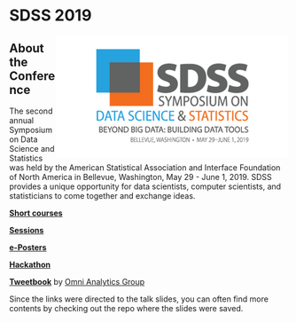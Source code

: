 # SDSS 2019  

<img src="logo.png" align="right">


## About the Conference
The second annual Symposium on Data Science and Statistics was held by the American Statistical Association and Interface Foundation of North America in Bellevue, Washington, May 29 - June 1, 2019. SDSS provides a unique opportunity for data scientists, computer scientists, and statisticians to come together and exchange ideas.


**[Short courses](shortcourses.md)**

**[Sessions](sessions.md)**

**[e-Posters](eposters.md)**

**[Hackathon](https://github.com/Reed-Statistics/SDSS2019-Hack)**

**[Tweetbook](https://omnianalytics.io/tweet_books/sdss2019.pdf)** by [Omni Analytics Group](https://twitter.com/OmniAnalytics)

Since the links were directed to the talk slides, you can often find more contents by checking out the repo where the slides were saved. 
